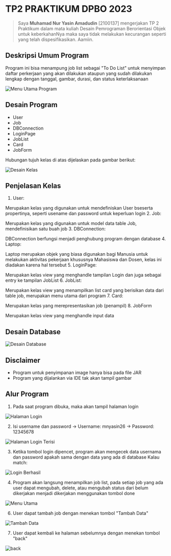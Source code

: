 # TP2 PRAKTIKUM DPBO 2023

> Saya **Muhamad Nur Yasin Amadudin** [2100137] mengerjakan
TP 2 Praktikum dalam
mata kuliah Desain Pemrograman Berorientasi Objek
untuk keberkahanNya maka saya tidak melakukan
kecurangan seperti yang telah dispesifikasikan. Aamiin.

## Deskripsi Umum Program
Program ini bisa menampung job list sebagai "To Do List" untuk menyimpan daftar perkerjaan yang akan dilakukan ataupun yang sudah dilakukan lengkap dengan tanggal, gambar, durasi, dan status keterlaksanaan

![Menu Utama Program](https://github.com/mnyasin26/TP2DPBO2023/blob/main/Screenshot/Cuplikan%20layar%202023-04-12%20185419.png)

## Desain Program
- User
- Job
- DBConnection
- LoginPage
- JobList
- Card
- JobForm

Hubungan tujuh kelas di atas dijelaskan pada gambar berikut:

![Desain Kelas](https://github.com/mnyasin26/TP2DPBO2023/blob/main/TP2DPBO2023_Design.png)

## Penjelasan Kelas
1. User:

Merupakan kelas yang digunakan untuk mendefiniskan User bseserta propertinya, seperti usename dan password untuk keperluan login
2. Job:

Merupakan kelas yang digunakan untuk model data table Job, mendefinisikan satu buah job
3. DBConnection:

DBConnection berfungsi menjadi penghubung program dengan database
4. Laptop:

Laptop merupakan objek yang biasa digunakan bagi Manusia untuk melakukan aktivitas pekerjaan khususnya Mahasiswa dan Dosen, kelas ini diadakan karena hal tersebut
5. LoginPage:

Merupakan kelas view yang menghandle tampilan Login dan juga sebagai entry ke tampilan JobList
6. JobList:

Merupakan kelas view yang menampilkan list card yang berisikan data dari table job, merupakan menu utama dari program
7. Card:

Merupakan kelas yang merepresentasikan job (penampil)
8. JobForm

Merupakan kelas view yang menghandle input data

## Desain Database
![Desain Database](https://github.com/mnyasin26/TP2DPBO2023/blob/main/Desain%20Database.png)

## Disclaimer
- Program untuk penyimpanan image hanya bisa pada file JAR
- Program yang dijalankan via IDE tak akan tampil gambar

## Alur Program
1. Pada saat program dibuka, maka akan tampil halaman login

![Halaman Login](https://github.com/mnyasin26/TP2DPBO2023/blob/main/Screenshot/Cuplikan%20layar%202023-04-12%20185356.png)

2. Isi username dan password
-> Username: mnyasin26
-> Password: 12345678

![Halaman Login Terisi](https://github.com/mnyasin26/TP2DPBO2023/blob/main/Screenshot/Cuplikan%20layar%202023-04-12%20185407.png)

3. Ketika tombol login dipencet, program akan mengecek data usernama dan password apakah sama dengan data yang ada di database
Kalau match:

![Login Berhasil](https://github.com/mnyasin26/TP2DPBO2023/blob/main/Screenshot/Cuplikan%20layar%202023-04-12%20185412.png)

4. Program akan langsung menampilkan job list, pada setiap job yang ada user dapat mengubah, delete, atau mengubah status dari belum dikerjakan menjadi dikerjakan menggunakan tombol done

![Menu Utama](https://github.com/mnyasin26/TP2DPBO2023/blob/main/Screenshot/Cuplikan%20layar%202023-04-12%20185419.png)

6. User dapat tambah job dengan menekan tombol "Tambah Data"

![Tambah Data](https://github.com/mnyasin26/TP2DPBO2023/blob/main/Screenshot/Cuplikan%20layar%202023-04-12%20185434.png)

7. User dapat kembali ke halaman sebelumnya dengan menekan tombol "back"

![back](https://github.com/mnyasin26/TP2DPBO2023/blob/main/Screenshot/Cuplikan%20layar%202023-04-12%20185534.png)

